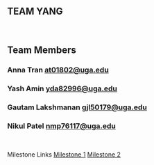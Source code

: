 ## TEAM YANG

<br> 

## Team Members
### Anna Tran at01802@uga.edu
### Yash Amin yda82996@uga.edu
### Gautam Lakshmanan gjl50179@uga.edu
### Nikul Patel nmp76117@uga.edu

<br> 
    
Milestone Links
    <a href="url">Milestone 1</a>
    <a href="milestone2.md">Milestone 2</a>
